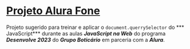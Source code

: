 # **<u>Projeto Alura Fone</u>** 

Projeto sugerido para treinar e aplicar o `document.querrySelector` do *** JavaScript*** durante as aulas ***JavaScript na Web*** do programa ***Desenvolve 2023*** do ***Grupo Boticário*** em parceria com a ***Alura***.